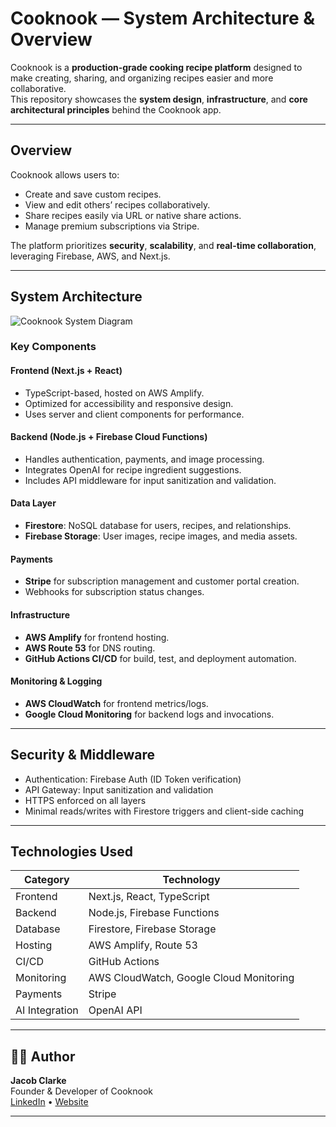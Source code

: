 # Cooknook — System Architecture & Overview

Cooknook is a **production-grade cooking recipe platform** designed to make creating, sharing, and organizing recipes easier and more collaborative.  
This repository showcases the **system design**, **infrastructure**, and **core architectural principles** behind the Cooknook app.

---

## Overview

Cooknook allows users to:
- Create and save custom recipes.
- View and edit others’ recipes collaboratively.
- Share recipes easily via URL or native share actions.
- Manage premium subscriptions via Stripe.

The platform prioritizes **security**, **scalability**, and **real-time collaboration**, leveraging Firebase, AWS, and Next.js.

---

## System Architecture

![Cooknook System Diagram](./docs/system-design-diagram.png)

### Key Components

#### **Frontend (Next.js + React)**
- TypeScript-based, hosted on AWS Amplify.
- Optimized for accessibility and responsive design.
- Uses server and client components for performance.

#### **Backend (Node.js + Firebase Cloud Functions)**
- Handles authentication, payments, and image processing.
- Integrates OpenAI for recipe ingredient suggestions.
- Includes API middleware for input sanitization and validation.

#### **Data Layer**
- **Firestore**: NoSQL database for users, recipes, and relationships.
- **Firebase Storage**: User images, recipe images, and media assets.

#### **Payments**
- **Stripe** for subscription management and customer portal creation.
- Webhooks for subscription status changes.

#### **Infrastructure**
- **AWS Amplify** for frontend hosting.
- **AWS Route 53** for DNS routing.
- **GitHub Actions CI/CD** for build, test, and deployment automation.

#### **Monitoring & Logging**
- **AWS CloudWatch** for frontend metrics/logs.
- **Google Cloud Monitoring** for backend logs and invocations.

---

## Security & Middleware

- Authentication: Firebase Auth (ID Token verification)
- API Gateway: Input sanitization and validation
- HTTPS enforced on all layers
- Minimal reads/writes with Firestore triggers and client-side caching

---

## Technologies Used

| Category | Technology |
|-----------|-------------|
| Frontend | Next.js, React, TypeScript |
| Backend | Node.js, Firebase Functions |
| Database | Firestore, Firebase Storage |
| Hosting | AWS Amplify, Route 53 |
| CI/CD | GitHub Actions |
| Monitoring | AWS CloudWatch, Google Cloud Monitoring |
| Payments | Stripe |
| AI Integration | OpenAI API |

---

## 👨‍🍳 Author
**Jacob Clarke**  
Founder & Developer of Cooknook  
[LinkedIn](https://linkedin.com/in/jacobclarke) • [Website](https://yourportfolio.com)

---
